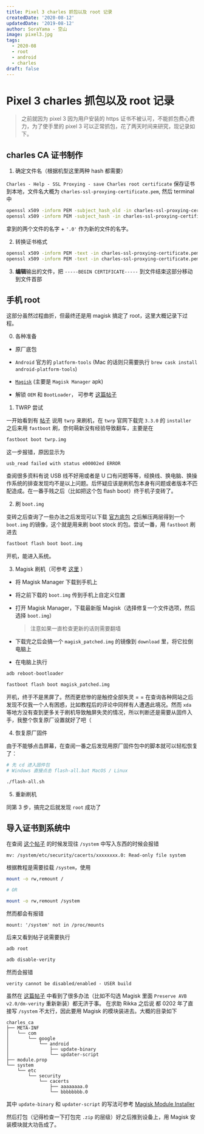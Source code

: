 ```yaml
---
title: Pixel 3 charles 抓包以及 root 记录
createdDate: '2020-08-12'
updatedDate: '2019-08-12'
author: SoraYama - 空山
image: pixel3.jpg
tags:
  - 2020-08
  - root
  - android
  - charles
draft: false
---
```


# Pixel 3 charles 抓包以及 root 记录

> 之前就因为 pixel 3 因为用户安装的 https 证书不被认可，不能抓包费心费力，为了使手里的 pixel 3 可以正常抓包，花了两天时间来研究，现记录如下。

## charles CA 证书制作

1. 确定文件名（根据机型这里两种 hash 都需要）

`Charles - Help - SSL Proxying - save Charles root certificate` 保存证书到本地，文件名大概为 `charles-ssl-proxying-certificate.pem`, 然后 terminal 中

```bash
openssl x509 -inform PEM -subject_hash_old -in charles-ssl-proxying-certificate.pem | head -1 # aaaaaaaa
openssl x509 -inform PEM -subject_hash -in charles-ssl-proxying-certificate.pem | head -1 # bbbbbbbb
```

拿到的两个文件的名字 + `'.0'` 作为新的文件的名字。

2. 转换证书格式

```bash
openssl x509 -inform PEM -text -in charles-ssl-proxying-certificate.pem > aaaaaaaa.0
openssl x509 -inform PEM -text -in charles-ssl-proxying-certificate.pem > bbbbbbbb.0
```

3. **编辑**输出的文件，把 `-----BEGIN CERTIFICATE-----` 到文件结束这部分移动到文件首部

## 手机 root

这部分虽然过程曲折，但最终还是用 magisk 搞定了 root，这里大概记录下过程。

0. 各种准备

- 原厂底包

- `Android` 官方的 `platform-tools` (Mac 的话则只需要执行 `brew cask install android-platform-tools`)

- [`Magisk`](https://github.com/topjohnwu/Magisk/releases) (主要是 `Magisk Manager` apk)

- 解锁 `OEM` 和 `BootLoader`， 可参考 [这篇帖子](https://sspai.com/post/38319)

1. TWRP 尝试

一开始看到有 [帖子](https://www.itfanr.cc/2018/10/16/google-pixel-unlock-bl-and-root/) 说用 `twrp` 来刷机，在 `twrp` 官网下载完 `3.3.0` 的 `installer` 之后来用 `fastboot` 刷，奈何萌新没有经验导致翻车，主要是在

```bash
fastboot boot twrp.img
```

这一步报错，原因显示为

```
usb_read failed with status e00002ed ERROR
```

查阅很多资料有说 USB 线不好用或者是 U 口有问题等等，经换线、换电脑、换操作系统的排查发现均不是以上问题。后怀疑应该是刷机包本身有问题或者版本不匹配造成。在一番手贱之后（比如把这个包 flash boot）终于机子变砖了。

2. 刷 `boot.img`

变砖之后查询了一些办法之后发现可以下载 [官方底包](https://developers.google.cn/android/images#blueline) 之后解压两层得到一个 `boot.img` 的镜像，这个就是用来刷 boot stock 的包。尝试一番，用 `fastboot` 刷进去

```bash
fastboot flash boot boot.img
```

开机，能进入系统。

3. Magisk 刷机（可参考 [这里](http://bbs.gfan.com/android-9608088-1-1.html) ）

- 将 Magisk Manager 下载到手机上

- 将之前下载的 `boot.img` 传到手机上自定义位置

- 打开 Magisk Manager，下载最新版 Magisk（选择修复一个文件选项，然后选择 `boot.img`）

  > 注意如果一直检查更新的话则需要翻墙

- 下载完之后会搞一个 `magisk_patched.img` 的镜像到 `download` 里，将它拉倒电脑上

- 在电脑上执行

```bash
adb reboot-bootloader

fastboot flash boot magisk_patched.img
```

开机，终于不是黑屏了。然而更悲惨的是触控全部失灵 = = 在查询各种网站之后发现不仅我一个人有困惑，比如教程后的评论中同样有人遭遇此境况。然而 `xda` 等地方没有查到更多关于刷机导致触屏失灵的情况，所以判断还是需要从固件入手，我整个恢复原厂设置就好了吧（

4. 恢复原厂固件

由于不能够点击屏幕，在查阅一番之后发现用原厂固件包中的脚本就可以轻松恢复了：

```bash
# 先 cd 进入固件包
# Windows 直接点击 flash-all.bat MacOS / Linux

./flash-all.sh
```

5. 重新刷机

同第 3 步，搞完之后就发现 `root` 成功了

## 导入证书到系统中

在查阅 [这个帖子](https://segmentfault.com/a/1190000017035564) 的时候发现往 `/system` 中写入东西的时候会报错

```
mv: /system/etc/security/cacerts/xxxxxxxx.0: Read-only file system
```

根据教程是需要挂载 `/system`，使用

```bash
mount -o rw,remount /

# OR

mount -o rw,remount /system
```

然而都会有报错

```
mount: '/system' not in /proc/mounts
```

后来又看到帖子说需要执行

```bash
adb root

adb disable-verity
```

然而会报错

```
verity cannot be disabled/enabled - USER build
```

虽然在 [这篇帖子](https://android.stackexchange.com/questions/215800/how-to-disable-dm-verity-on-android-with-user-build-type-rom) 中看到了很多办法（比如不勾选 Magisk 里面 `Preserve AVB v2.0/dm-verity` 重新新装）都无济于事。
在求助 Rikka 之后说 都 0202 年了直接写 `/system` 不太行，因此要用 Magisk 的模块装进去。大概的目录如下

```
charles_ca
├── META-INF
│   └── com
│       └── google
│           └── android
│               ├── update-binary
│               └── updater-script
├── module.prop
└── system
    └── etc
        └── security
            └── cacerts
                ├── aaaaaaaa.0
                └── bbbbbbbb.0
```

其中 `update-binary` 和 `updater-script` 的写法可参考 [Magisk Module Installer](https://topjohnwu.github.io/Magisk/guides.html#magisk-module-installer)

然后打包（记得检查一下打包完 `.zip` 的层级）好之后推到设备上，用 Magisk 安装模块就大功告成了。
